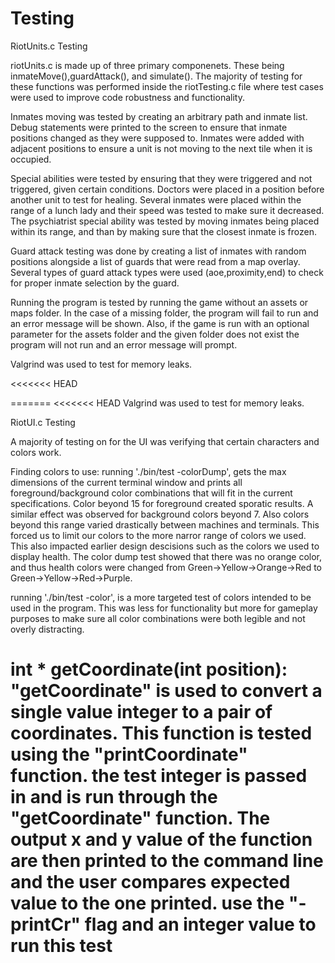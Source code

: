 # Testing

RiotUnits.c Testing

riotUnits.c is made up of three primary componenets. These being inmateMove(),guardAttack(), and simulate(). The majority of testing for these functions was performed inside the riotTesting.c file where test cases were used to improve code robustness and functionality.

Inmates moving was tested by creating an arbitrary path and inmate list. Debug statements were printed to the screen to ensure that inmate positions changed as they were supposed to. Inmates were added with adjacent positions to ensure a unit is not moving to the next tile when it is occupied.

Special abilities were tested by ensuring that they were triggered and not triggered, given certain conditions. Doctors were placed in a position before another unit to test for healing. Several inmates were placed within the range of a lunch lady and their speed was tested to make sure it decreased. The psychiatrist special ability was tested by moving inmates being placed within its range, and than by making sure that the closest inmate is frozen.

Guard attack testing was done by creating a list of inmates with random positions alongside a list of guards that were read from a map overlay. Several types of guard attack types were used (aoe,proximity,end) to check for proper inmate selection by the guard. 

Running the program is tested by running the game without an assets or maps folder. In the case of a missing folder, the program will fail to run and an error message will be shown. Also,
if the game is run with an optional parameter for the assets folder and the given folder does not exist the program will not run and an error message will prompt.

Valgrind was used to test for memory leaks.

<<<<<<< HEAD

=======
<<<<<<< HEAD
Valgrind was used to test for memory leaks.

RiotUI.c Testing

A majority of testing on for the UI was verifying that certain characters and colors work.

Finding colors to use:
running './bin/test -colorDump', gets the max dimensions of the current terminal window and prints all foreground/background color combinations that will fit in the current specifications. Color beyond 15 for foreground created sporatic results. A similar effect was observed for background colors beyond 7. Also colors beyond this range varied drastically between machines and terminals. This forced us to limit our colors to the more narror range of colors we used. This also impacted earlier design descisions such as the colors we used to display health. The color dump test showed that there was no orange color, and thus health colors were changed from Green->Yellow->Orange->Red to Green->Yellow->Red->Purple. 

running './bin/test -color', is a more targeted test of colors intended to be used in the program. This was less for functionality but more for gameplay purposes to make sure all color combinations were both legible and not overly distracting. 

int * getCoordinate(int position):
 "getCoordinate" is used to convert a single value integer to a pair of coordinates. This function is tested using the "printCoordinate" function. the test integer is passed in and is run through the "getCoordinate" function. The output x and y value of the function are then printed to the command line and the user compares expected value to the one printed. use the "-printCr" flag and an integer value to run this test
=======


